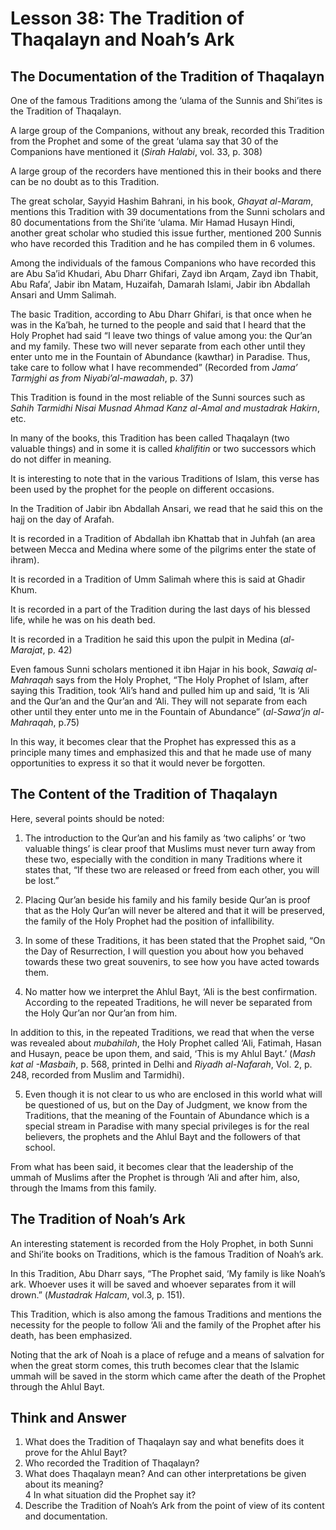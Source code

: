 Lesson 38: The Tradition of Thaqalayn and Noah’s Ark
====================================================

The Documentation of the Tradition of Thaqalayn
-----------------------------------------------

One of the famous Traditions among the ‘ulama of the Sunnis and Shi’ites
is the Tradition of Thaqalayn.

A large group of the Companions, without any break, recorded this
Tradition from the Prophet and some of the great ‘ulama say that 30 of
the Companions have mentioned it (*Sirah Halabi*, vol. 33, p. 308)

A large group of the recorders have mentioned this in their books and
there can be no doubt as to this Tradition.

The great scholar, Sayyid Hashim Bahrani, in his book, *Ghayat
al-Maram*, mentions this Tradition with 39 documentations from the Sunni
scholars and 80 documentations from the Shi’ite ‘ulama. Mir Hamad Husayn
Hindi, another great scholar who studied this issue further, mentioned
200 Sunnis who have recorded this Tradition and he has compiled them in
6 volumes.

Among the individuals of the famous Companions who have recorded this
are Abu Sa’id Khudari, Abu Dharr Ghifari, Zayd ibn Arqam, Zayd ibn
Thabit, Abu Rafa’, Jabir ibn Matam, Huzaifah, Damarah Islami, Jabir ibn
Abdallah Ansari and Umm Salimah.

The basic Tradition, according to Abu Dharr Ghifari, is that once when
he was in the Ka’bah, he turned to the people and said that I heard that
the Holy Prophet had said “I leave two things of value among you: the
Qur’an and my family. These two will never separate from each other
until they enter unto me in the Fountain of Abundance (kawthar) in
Paradise. Thus, take care to follow what I have recommended” (Recorded
from *Jama’ Tarmjghi as from Niyabi’al-mawadah*, p. 37)

This Tradition is found in the most reliable of the Sunni sources such
as *Sahih Tarmidhi Nisai Musnad* *Ahmad Kanz al-Amal and mustadrak
Hakirn*, etc.

In many of the books, this Tradition has been called Thaqalayn (two
valuable things) and in some it is called *khalifitin* or two successors
which do not differ in meaning.

It is interesting to note that in the various Traditions of Islam, this
verse has been used by the prophet for the people on different
occasions.

In the Tradition of Jabir ibn Abdallah Ansari, we read that he said this
on the hajj on the day of Arafah.

It is recorded in a Tradition of Abdallah ibn Khattab that in Juhfah (an
area between Mecca and Medina where some of the pilgrims enter the state
of ihram).

It is recorded in a Tradition of Umm Salimah where this is said at
Ghadir Khum.

It is recorded in a part of the Tradition during the last days of his
blessed life, while he was on his death bed.

It is recorded in a Tradition he said this upon the pulpit in Medina
(*al-Marajat*, p. 42)

Even famous Sunni scholars mentioned it ibn Hajar in his book, *Sawaiq
al-Mahraqah* says from the Holy Prophet, “The Holy Prophet of Islam,
after saying this Tradition, took ‘Ali’s hand and pulled him up and
said, ‘It is ‘Ali and the Qur’an and the Qur’an and ‘Ali. They will not
separate from each other until they enter unto me in the Fountain of
Abundance” (*al-Sawa’jn al-Mahraqah*, p.75)

In this way, it becomes clear that the Prophet has expressed this as a
principle many times and emphasized this and that he made use of many
opportunities to express it so that it would never be forgotten.

The Content of the Tradition of Thaqalayn
-----------------------------------------

Here, several points should be noted:

1. The introduction to the Qur’an and his family as ‘two caliphs’ or
‘two valuable things’ is clear proof that Muslims must never turn away
from these two, especially with the condition in many Traditions where
it states that, “If these two are released or freed from each other, you
will be lost.”

2. Placing Qur’an beside his family and his family beside Qur’an is
proof that as the Holy Qur’an will never be altered and that it will be
preserved, the family of the Holy Prophet had the position of
infallibility.

3. In some of these Traditions, it has been stated that the Prophet
said, “On the Day of Resurrection, I will question you about how you
behaved towards these two great souvenirs, to see how you have acted
towards them.

4. No matter how we interpret the Ahlul Bayt, ‘Ali is the best
confirmation. According to the repeated Traditions, he will never be
separated from the Holy Qur’an nor Qur’an from him.

In addition to this, in the repeated Traditions, we read that when the
verse was revealed about *mubahilah*, the Holy Prophet called ‘Ali,
Fatimah, Hasan and Husayn, peace be upon them, and said, ‘This is my
Ahlul Bayt.’ (*Mash kat al -Masbaih*, p. 568, printed in Delhi and
*Riyadh al-Nafarah*, Vol. 2, p. 248, recorded from Muslim and Tarmidhi).

5. Even though it is not clear to us who are enclosed in this world what
will be questioned of us, but on the Day of Judgment, we know from the
Traditions, that the meaning of the Fountain of Abundance which is a
special stream in Paradise with many special privileges is for the real
believers, the prophets and the Ahlul Bayt and the followers of that
school.

From what has been said, it becomes clear that the leadership of the
ummah of Muslims after the Prophet is through ‘Ali and after him, also,
through the Imams from this family.

The Tradition of Noah’s Ark
---------------------------

An interesting statement is recorded from the Holy Prophet, in both
Sunni and Shi’ite books on Traditions, which is the famous Tradition of
Noah’s ark.

In this Tradition, Abu Dharr says, “The Prophet said, ‘My family is like
Noah’s ark. Whoever uses it will be saved and whoever separates from it
will drown.” (*Mustadrak Halcam*, vol.3, p. 151).

This Tradition, which is also among the famous Traditions and mentions
the necessity for the people to follow ‘Ali and the family of the
Prophet after his death, has been emphasized.

Noting that the ark of Noah is a place of refuge and a means of
salvation for when the great storm comes, this truth becomes clear that
the Islamic ummah will be saved in the storm which came after the death
of the Prophet through the Ahlul Bayt.

Think and Answer
----------------

1. What does the Tradition of Thaqalayn say and what benefits does it
prove for the Ahlul Bayt?  
 2. Who recorded the Tradition of Thaqalayn?  
 3. What does Thaqalayn mean? And can other interpretations be given
about its meaning?  
 4 In what situation did the Prophet say it?  
 5. Describe the Tradition of Noah’s Ark from the point of view of its
content and documentation.


